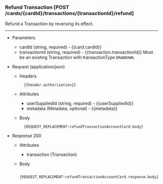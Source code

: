 ### Refund Transaction [POST /cards/{cardId}/transactions/{transactionId}/refund]
Refund a Transaction by reversing its effect. 

---
+ Parameters
    + cardId (string, required) - {{card.cardId}}
    + transactionId (string, required) - {{transaction.transactionId}} Must be an existing Transaction with transactionType `DRAWDOWN`.

+ Request (application/json)
    + Headers
    
            {{header.authorization}}
            
    + Attributes
        + userSuppliedId (string, required) - {{userSuppliedId}}
        + metadata (Metadata, optional) - {{metadata}}

    
    + Body 
            
            {REQUEST_REPLACEMENT:refundTransactionAccountCard.body}
    
+ Response 200
    + Attributes
        + transaction (Transaction)
        
    + Body

            {REQUEST_REPLACEMENT:refundTransactionAccountCard.response.body}
            
